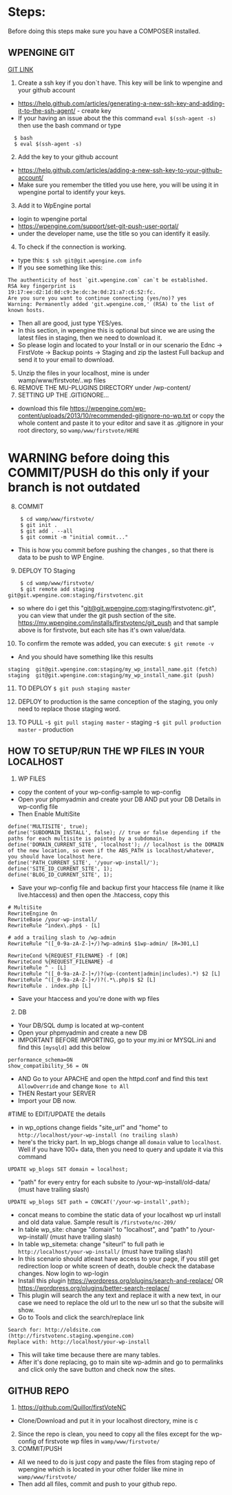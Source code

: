 # Steps:

Before doing this steps make sure you have a COMPOSER installed.

## WPENGINE GIT
[GIT LINK](https://wpengine.com/git/)

1. Create a ssh key if you don`t have. This key will be link to wpengine and your github account
  - https://help.github.com/articles/generating-a-new-ssh-key-and-adding-it-to-the-ssh-agent/ - create key
  - If your having an issue about the this command `eval $(ssh-agent -s)` then use the bash command or type
```shell
  $ bash 
  $ eval $(ssh-agent -s)
```
2. Add the key to your github account
  - https://help.github.com/articles/adding-a-new-ssh-key-to-your-github-account/
  - Make sure you remember the titled you use here, you will be using it in wpengine portal to identify your keys.
3. Add it to WpEngine portal
  - login to wpengine portal
  - https://wpengine.com/support/set-git-push-user-portal/
  - under the developer name, use the title so you can identify it easily.
4. To check if the connection is working.
  - type this: `$ ssh git@git.wpengine.com info`
  - If you see something like this:
```shell
The authenticity of host `git.wpengine.com` can`t be established.
RSA key fingerprint is 19:17:ee:d2:1d:8d:c9:3e:dc:3e:0d:21:a7:c6:52:fc.
Are you sure you want to continue connecting (yes/no)? yes
Warning: Permanently added 'git.wpengine.com,' (RSA) to the list of known hosts.
```
  - Then all are good, just type YES/yes.
  - In this section, in wpengine this is optional but since we are using the latest files in staging, then we need to download it. 
  - So please login and located to your Install or in our scenario the Ednc -> FirstVote -> Backup points -> Staging and zip the lastest Full backup and send it to your email to download.
  
5. Unzip the files in your localhost, mine is under wamp/www/firstvote/..wp files
6. REMOVE THE MU-PLUGINS DIRECTORY under /wp-content/
7. SETTING UP THE .GITIGNORE…
  - download this file  https://wpengine.com/wp-content/uploads/2013/10/recommended-gitignore-no-wp.txt or copy the whole content and paste it to your editor and save it as .gitignore in your root directory, so `wamp/www/firstvote/HERE`

# WARNING before doing this COMMIT/PUSH do this only if your branch is not outdated   
8. COMMIT
```shell
    $ cd wamp/www/firstvote/
	$ git init .
	$ git add . --all
	$ git commit -m "initial commit..."
```	
  - This is how you commit before pushing the changes , so that there is data to be push to WP Engine.
			
9. DEPLOY TO Staging 
```shell
	$ cd wamp/www/firstvote/
	$ git remote add staging git@git.wpengine.com:staging/firstvotenc.git
```
  - so where do i get this "git@git.wpengine.com:staging/firstvotenc.git", you can view that under the git push section of the site. https://my.wpengine.com/installs/firstvotenc/git_push and that sample above is for firstvote, but each site has it's own value/data.
10. To confirm the remote was added, you can execute: `$ git remote -v`
  - And you should have something like this results
```shell
staging  git@git.wpengine.com:staging/my_wp_install_name.git (fetch)
staging  git@git.wpengine.com:staging/my_wp_install_name.git (push)
```
11. TO DEPLOY
	`$ git push staging master`

12. DEPLOY to production is the same conception of the staging, you only need to replace those staging word.

13. TO PULL
	-`$ git pull staging master` - staging
	-`$ git pull production master` - production
	
	
## HOW TO SETUP/RUN THE WP FILES IN YOUR LOCALHOST
1. WP FILES
  - copy the content of your wp-config-sample to wp-config
  - Open your phpmyadmin and create your DB AND put your DB Details in wp-config file
  - Then Enable MultiSite 
```shell 
define('MULTISITE', true);
define('SUBDOMAIN_INSTALL', false); // true or false depending if the paths for each multisite is pointed by a subdomain.
define('DOMAIN_CURRENT_SITE', 'localhost'); // localhost is the DOMAIN of the new location, so even if the ABS_PATH is localhost/whatever, you should have localhost here.
define('PATH_CURRENT_SITE', '/your-wp-install/');
define('SITE_ID_CURRENT_SITE', 1);
define('BLOG_ID_CURRENT_SITE', 1);
```
  - Save your wp-config file and backup first your htaccess file (name it like live.htaccess) and then open the .htaccess, copy this
```shell  
# MultiSite
RewriteEngine On
RewriteBase /your-wp-install/
RewriteRule ^index\.php$ - [L]

# add a trailing slash to /wp-admin
RewriteRule ^([_0-9a-zA-Z-]+/)?wp-admin$ $1wp-admin/ [R=301,L]

RewriteCond %{REQUEST_FILENAME} -f [OR]
RewriteCond %{REQUEST_FILENAME} -d
RewriteRule ^ - [L]
RewriteRule ^([_0-9a-zA-Z-]+/)?(wp-(content|admin|includes).*) $2 [L]
RewriteRule ^([_0-9a-zA-Z-]+/)?(.*\.php)$ $2 [L]
RewriteRule . index.php [L]
```
  - Save your htaccess and you're done with wp files  

2. DB
  - Your DB/SQL dump is located at wp-content
  - Open your phpmyadmin and create a new DB
  - IMPORTANT BEFORE IMPORTING, go to your my.ini or MYSQL.ini and find this `[mysqld]` add this below
```shell
performance_schema=ON
show_compatibility_56 = ON
```
  - AND Go to your APACHE and open the httpd.conf and find this text `AllowOverride` and change `None to All`
  - THEN Restart your SERVER
  - Import your DB now.

#TIME to EDIT/UPDATE the details
  - in wp_options change fields "site_url" and "home" to `http://localhost/your-wp-install (no trailing slash)`
  - here's the tricky part. In wp_blogs change all `domain` value to `localhost`. Well if you have 100+ data, then you need to query and update it via this command
```shell	
UPDATE wp_blogs SET domain = localhost;
```
  - "path" for every entry for each subsite to /your-wp-install/old-data/ (must have trailing slash)
```shell	
UPDATE wp_blogs SET path = CONCAT('/your-wp-install',path); 
```
  - concat means to combine the static data of your localhost wp url install and old data value. Sample result is `/firstvote/nc-209/`
  - In table wp_site: change "domain" to "localhost", and "path" to /your-wp-install/ (must have trailing slash)
  - In table wp_sitemeta: change "siteurl" to full path ie `http://localhost/your-wp-install/` (must have trailing slash)
  - In this scenario should atleast have access to your page, if you still get redirection loop or white screen of death, double check the database changes. Now login to wp-login
  - Install this plugin https://wordpress.org/plugins/search-and-replace/ OR https://wordpress.org/plugins/better-search-replace/
  - This plugin will search the any text and replace it with a new text, in our case we need to replace the old url to the new url so that the subsite will show.
  - Go to Tools and click the search/replace link
```shell
Search for: http://oldsite.com (http://firstvotenc.staging.wpengine.com)
Replace with: http://localhost/your-wp-install
```
  - This will take time because there are many tables.
  - After it's done replacing, go to main site wp-admin and go to permalinks and click only the save button and check now the sites.
	
	
  
## GITHUB REPO

1. https://github.com/Quillor/firstVoteNC
  - Clone/Download and put it in your localhost directory, mine is c
2. Since the repo is clean, you need to copy all the files except for the wp-config of firstvote wp files in `wamp/www/firstvote/`
3. COMMIT/PUSH
  - All we need to do is just copy and paste the files from staging repo of wpengine which is located in your other folder like mine in `wamp/www/firstvote/`
  - Then add all files, commit and push to your github repo.
 
